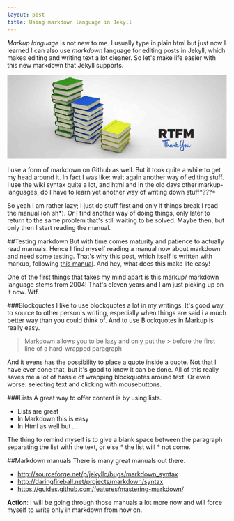 ```yaml
---
layout: post
title: Using markdown language in Jekyll
---
```


*Markup language* is not new to me. I usually type in plain html but just now I learned I can also use *markdown* language for editing posts in Jekyll, which makes editing and writing text a lot cleaner. So let's make life easier with this new markdown that Jekyll supports. 

![Read the Manual [Photo Credits] (https://www.flickr.com/photos/paulcross/12034282963)](/images/read-the-manual.jpg)

I use a form of markdown on Github as well. But it took quite a while to get my head around it. In fact I was like: wait again another way of editing stuff. I use the wiki syntax quite a lot, and html and in the old days other markup-languages, do I have to learn yet another way of writing down stuff*???*

So yeah I am rather lazy; I just do stuff first and only if things break I read the manual (oh sh*). Or I find another way of doing things, only later to return to the same problem that's still waiting to be solved. Maybe then, but only then I start reading the manual.

##Testing markdown
But with time comes maturity and patience to actually read manuals. Hence I find myself reading a manual now about markdown and need some testing. That's why this post, which itself is written with markup, following [this manual](http://daringfireball.net/projects/markdown/). And hey, what does this make life easy! 

One of the first things that takes my mind apart is this markup/ markdown language stems from 2004! That's eleven years and I am just picking up on it now. Wtf.

###Blockquotes
I like to use blockquotes a lot in my writings. It's good way to source to other person's writing, especially when things are said i a much better way than you could think of. And to use Blockquotes in Markup is really easy.
>Markdown allows you to be lazy and only put the > before the first line of a hard-wrapped paragraph

And it evens has the possibility to place a quote inside a quote. Not that I have ever done that, but it's good to know it can be done. All of this really saves me a lot of hassle of wrapping blockquotes around text. Or even worse: selecting text and clicking with mousebuttons.

###Lists
A great way to offer content is by using lists. 

* Lists are great
* In Markdown this is easy 
* In Html as well but ...  

The thing to remind myself is to give a blank space between the paragraph separating the list with the text, or else * the list will * not come.

##Markdown manuals
There is many great manuals out there.

* <http://sourceforge.net/p/jekyllc/bugs/markdown_syntax>
* <http://daringfireball.net/projects/markdown/syntax>
* <https://guides.github.com/features/mastering-markdown/>

**Action**: I will be going through those manuals a lot more now and will force myself to write only in markdown from now on. 
